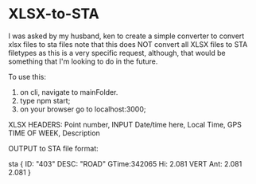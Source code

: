 # XLSX-to-STA

I was asked by my husband, ken to create a simple converter to convert xlsx files to sta files
note that this does NOT convert all XLSX files to STA filetypes as this is a very specific request, although, that would be something that I'm looking to do in the future.

To use this: 
1. on cli, navigate to mainFolder.
2. type npm start;
3. on your browser go to localhost:3000;

XLSX HEADERS:
Point number,	INPUT Date/time here,	Local Time,	GPS TIME OF WEEK,	Description

OUTPUT to STA file format: 

sta {
ID: "403"
DESC: "ROAD"
GTime:342065
Hi: 2.081 VERT
Ant: 2.081 2.081
}

